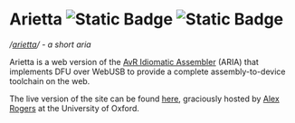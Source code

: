 # Arietta ![Static Badge](https://img.shields.io/badge/version%20-%200.4.0%20-%20green) ![Static Badge](https://img.shields.io/badge/license%20-%20GPLv3%20-%20green)

*/[arietta](https://www.merriam-webster.com/dictionary/arietta)/ - a short aria*

Arietta is a web version of the [AvR Idiomatic Assembler](https://github.com/Silaspace/aria) (ARIA) that implements DFU over WebUSB to provide a complete assembly-to-device toolchain on the web.

The live version of the site can be found [here](https://www.cs.ox.ac.uk/people/alex.rogers/arietta), graciously hosted by [Alex Rogers](https://www.cs.ox.ac.uk/people/alex.rogers) at the University of Oxford.